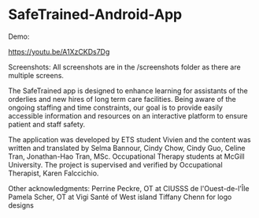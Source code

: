 # SafeTrained-Android-App

Demo: 

https://youtu.be/A1XzCKDs7Dg

Screenshots: All screenshots are in the /screenshots folder as there are multiple screens.

The SafeTrained app is designed to enhance learning for assistants of the orderlies and new hires of long term care facilities. Being aware of the ongoing staffing and time constraints, our goal is to provide easily accessible information and resources on an interactive platform to ensure patient and staff safety.

The application was developed by ETS student Vivien and the content was written and translated by Selma Bannour, Cindy Chow, Cindy Guo, Celine Tran, Jonathan-Hao Tran, MSc. Occupational Therapy students at McGill University. 
The project is supervised and verified by Occupational Therapist, Karen Falccichio.

Other acknowledgments: 
Perrine Peckre, OT at CIUSSS de l'Ouest-de-l'Île
Pamela Scher, OT at Vigi Santé of West island 
Tiffany Chenn for logo designs

